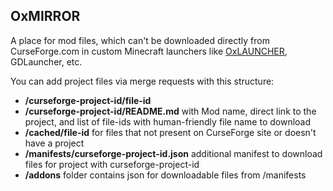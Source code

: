 ## OxMIRROR

A place for mod files, which can't be downloaded directly from CurseForge.com in custom Minecraft launchers like [OxLAUNCHER](https://github.com/Proxwian/OxLAUNCHER), GDLauncher, etc.

You can add project files via merge requests with this structure:
- **/curseforge-project-id/file-id**
- **/curseforge-project-id/README.md** with Mod name, direct link to the project, and list of file-ids with human-friendly file name to download
- **/cached/file-id** for files that not present on CurseForge site or doesn't have a project
- **/manifests/curseforge-project-id.json** additional manifest to download files for project with curseforge-project-id
- **/addons** folder contains json for downloadable files from /manifests
